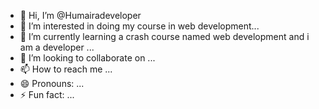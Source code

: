- 👋 Hi, I’m @Humairadeveloper
- 👀 I’m interested in doing my course in web development...
- 🌱 I’m currently learning a crash course named web development and i am a developer ...
- 💞️ I’m looking to collaborate on ...
- 📫 How to reach me ...
- 😄 Pronouns: ...
- ⚡ Fun fact: ...

<!---
Humairadeveloper/Humairadeveloper is a ✨ special ✨ repository because its `README.md` (this file) appears on your GitHub profile.
You can click the Preview link to take a look at your changes.
--->
